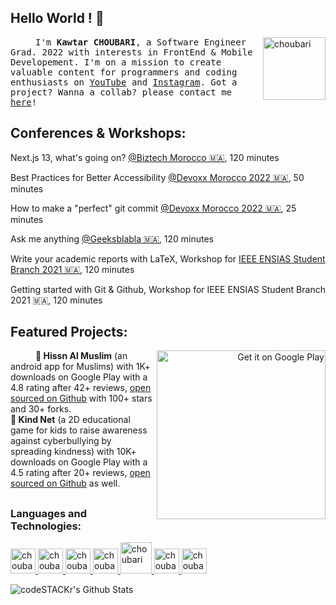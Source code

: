 ## Hello World ! 👋

<img alt="choubari" align="right" src="https://devstickers.com/assets/img/pro/wq5o.png" width="100">
<samp><p align=”justify” style="text-indent:40px;"> I'm <b>Kawtar CHOUBARI</b>, a Software Engineer Grad. 2022 with interests in FrontEnd & Mobile Developement. I'm on a mission to create valuable content for programmers and coding enthusiasts on <a href="https://youtube.com/c/kawtarChoubari">YouTube</a> and <a href="https://instagram.com/choubari_/">Instagram</a>. Got a project? Wanna a collab? please contact me <a href="https://choubari.com/contact/">here</a>!</p></samp> 

## Conferences & Workshops:

Next.js 13, what's going on? [@Biztech Morocco 🇲🇦](https://www.youtube.com/live/s4sdXK4ApKM), 120 minutes

Best Practices for Better Accessibility [@Devoxx Morocco 2022 🇲🇦](https://devoxx.ma/talk/?id=10482), 50 minutes

How to make a "perfect" git commit [@Devoxx Morocco 2022 🇲🇦](https://devoxx.ma/talk/?id=10481), 25 minutes

Ask me anything [@Geeksblabla 🇲🇦](https://youtu.be/4_h-lxi3GlU), 120 minutes

Write your academic reports with LaTeX, Workshop for [IEEE ENSIAS Student Branch 2021 🇲🇦](https://twitter.com/EnsiasSb/status/1349696348606652421?t=asi7OMRJUtanYaXag41ncA&s=08), 120 minutes 

Getting started with Git & Github, Workshop for IEEE ENSIAS Student Branch 2021 🇲🇦, 120 minutes 
 
## **Featured Projects:**

<a href='https://play.google.com/store/apps/developer?id=ChoubApps&pcampaignid=pcampaignidMKT-Other-global-all-co-prtnr-py-PartBadge-Mar2515-1' align="right"><img alt='Get it on Google Play' src='https://play.google.com/intl/en_us/badges/static/images/badges/en_badge_web_generic.png' width="270" align="right"/></a>
<samp><p align=”justify” style="text-indent:40px;"> 
 <b>📿 Hissn Al Muslim</b> (an android app for Muslims) with 1K+ downloads on Google Play with a 4.8 rating after 42+ reviews, <a href="https://github.com/choubari/Muslim-App/">open sourced on Github</a> with 100+ stars and 30+ forks. 
 <br/>
 <b>💎 Kind Net</b> (a 2D educational game for kids to raise awareness against cyberbullying by spreading kindness) with 10K+ downloads on Google Play with a 4.5 rating after 20+ reviews, <a href="https://github.com/choubari/Kind-Net">open sourced on Github</a> as well.</p></samp> 

##

### **Languages and Technologies:**
<p float="left">
 <a href="https://en.wikipedia.org/wiki/JavaScript">
<img alt="choubari" src="https://devstickers.com/assets/img/pro/i4eg.png" width="40">
  </a>
 <a href="https://en.wikipedia.org/wiki/TypeScript">
<img alt="choubari" src="https://devstickers.com/assets/img/pro/tzgi.png" width="40">
  </a>
 <a href="https://reactjs.org/">
<img alt="choubari" src="https://devstickers.com/assets/img/pro/z392.png" width="40">
  </a>
  <a href="https://nextjs.org/">
<img alt="choubari" src="https://cdn.worldvectorlogo.com/logos/next-js.svg" width="40">
  </a>
  <a href="https://tailwindcss.com/">
<img alt="choubari" src="https://upload.wikimedia.org/wikipedia/commons/thumb/d/d5/Tailwind_CSS_Logo.svg/320px-Tailwind_CSS_Logo.svg.png" width="50">
  </a>
 <a href="https://git-scm.com/">
<img alt="choubari" src="https://devstickers.com/assets/img/pro/apiv.png" width="40">
  </a>
 <a href="https://code.visualstudio.com/">
<img alt="choubari" src="https://devstickers.com/assets/img/pro/saxu.png" width="40">
  </a>
</p>


<img align="left" alt="codeSTACKr's Github Stats" src="https://github-readme-stats.vercel.app/api?username=choubari&show_icons=true"/>

